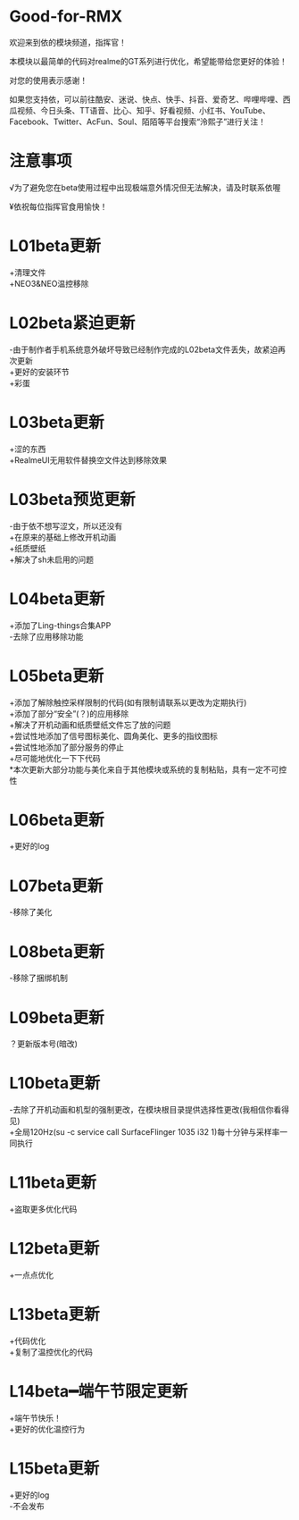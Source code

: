 # Good-for-RMX
   
   
   
   
欢迎来到依的模块频道，指挥官！   
   
   
   

本模块以最简单的代码对realme的GT系列进行优化，希望能带给您更好的体验！   
   
   

   
对您的使用表示感谢！   
   
   

   
如果您支持依，可以前往酷安、迷说、快点、快手、抖音、爱奇艺、哔哩哔哩、西瓜视频、今日头条、TT语音、比心、知乎、好看视频、小红书、YouTube、Facebook、Twitter、AcFun、Soul、陌陌等平台搜索“泠熙子”进行关注！   
   
   
# 注意事项
√为了避免您在beta使用过程中出现极端意外情况但无法解决，请及时联系依喔   

¥依祝每位指挥官食用愉快！   

# L01beta更新
+清理文件   
+NEO3&NEO温控移除   

# L02beta紧迫更新
-由于制作者手机系统意外破坏导致已经制作完成的L02beta文件丢失，故紧迫再次更新   
+更好的安装环节   
+彩蛋   

# L03beta更新
+涩的东西   
+RealmeUI无用软件替换空文件达到移除效果   

# L03beta预览更新
-由于依不想写涩文，所以还没有   
+在原来的基础上修改开机动画   
+纸质壁纸   
+解决了sh未启用的问题   

# L04beta更新
+添加了Ling-things合集APP   
-去除了应用移除功能   

# L05beta更新
+添加了解除触控采样限制的代码(如有限制请联系以更改为定期执行)   
+添加了部分“安全”(？)的应用移除   
+解决了开机动画和纸质壁纸文件忘了放的问题   
+尝试性地添加了信号图标美化、圆角美化、更多的指纹图标   
+尝试性地添加了部分服务的停止   
+尽可能地优化一下下代码   
*本次更新大部分功能与美化来自于其他模块或系统的复制粘贴，具有一定不可控性   

# L06beta更新
+更好的log   

# L07beta更新
-移除了美化   

# L08beta更新
-移除了捆绑机制   

# L09beta更新
？更新版本号(暗改)   

# L10beta更新
-去除了开机动画和机型的强制更改，在模块根目录提供选择性更改(我相信你看得见)   
+全局120Hz(su -c service call SurfaceFlinger 1035 i32 1)每十分钟与采样率一同执行   

# L11beta更新
+盗取更多优化代码   

# L12beta更新
+一点点优化   

# L13beta更新
+代码优化   
+复制了温控优化的代码   

# L14beta━端午节限定更新
+端午节快乐！   
+更好的优化温控行为   

# L15beta更新
+更好的log   
-不会发布   
